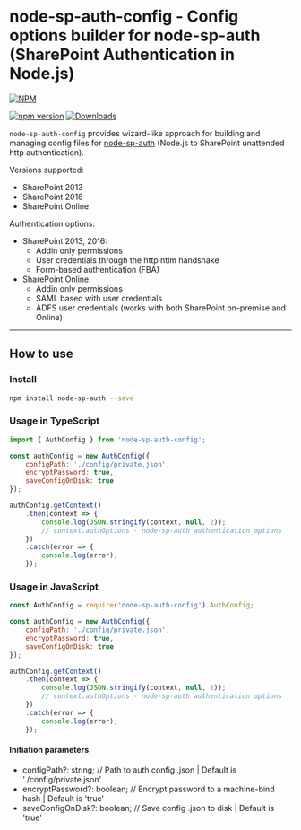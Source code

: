 # node-sp-auth-config - Config options builder for node-sp-auth (SharePoint Authentication in Node.js)

[![NPM](https://nodei.co/npm/node-sp-auth-config.png?mini=true&downloads=true&downloadRank=true&stars=true)](https://nodei.co/npm/node-sp-auth-config/)

[![npm version](https://badge.fury.io/js/node-sp-auth-config.svg)](https://badge.fury.io/js/node-sp-auth-config)
[![Downloads](https://img.shields.io/npm/dm/node-sp-auth-config.svg)](https://www.npmjs.com/package/node-sp-auth-config)

`node-sp-auth-config` provides wizard-like approach for building and managing config files for [node-sp-auth](https://github.com/s-KaiNet/node-sp-auth) (Node.js to SharePoint unattended http authentication).

Versions supported:

- SharePoint 2013
- SharePoint 2016
- SharePoint Online

Authentication options:

- SharePoint 2013, 2016:
  - Addin only permissions
  - User credentials through the http ntlm handshake
  - Form-based authentication (FBA)
- SharePoint Online:
  - Addin only permissions
  - SAML based with user credentials
  - ADFS user credentials (works with both SharePoint on-premise and Online)

---

## How to use

### Install

```bash
npm install node-sp-auth --save
```

### Usage in TypeScript

```javascript
import { AuthConfig } from 'node-sp-auth-config';

const authConfig = new AuthConfig({
    configPath: './config/private.json',
    encryptPassword: true,
    saveConfigOnDisk: true
});

authConfig.getContext()
    .then(context => {
        console.log(JSON.stringify(context, null, 2));
        // context.authOptions - node-sp-auth authentication options
    })
    .catch(error => {
        console.log(error);
    });
```

### Usage in JavaScript

```javascript
const AuthConfig = require('node-sp-auth-config').AuthConfig;

const authConfig = new AuthConfig({
    configPath: './config/private.json',
    encryptPassword: true,
    saveConfigOnDisk: true
});

authConfig.getContext()
    .then(context => {
        console.log(JSON.stringify(context, null, 2));
        // context.authOptions - node-sp-auth authentication options
    })
    .catch(error => {
        console.log(error);
    });
```

#### Initiation parameters

- configPath?: string;          // Path to auth config .json | Default is './config/private.json'
- encryptPassword?: boolean;    // Encrypt password to a machine-bind hash | Default is 'true'
- saveConfigOnDisk?: boolean;   // Save config .json to disk | Default is 'true'